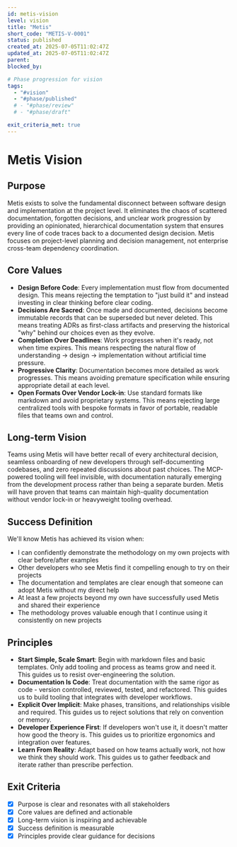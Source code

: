 ```yaml
---
id: metis-vision
level: vision
title: "Metis"
short_code: "METIS-V-0001"
status: published
created_at: 2025-07-05T11:02:47Z
updated_at: 2025-07-05T11:02:47Z
parent: 
blocked_by: 

# Phase progression for vision
tags:
  - "#vision"
  - "#phase/published"
  # - "#phase/review"
  # - "#phase/draft"

exit_criteria_met: true
---
```


# Metis Vision

## Purpose
Metis exists to solve the fundamental disconnect between software design and implementation at the project level. It eliminates the chaos of scattered documentation, forgotten decisions, and unclear work progression by providing an opinionated, hierarchical documentation system that ensures every line of code traces back to a documented design decision. Metis focuses on project-level planning and decision management, not enterprise cross-team dependency coordination.

## Core Values
- **Design Before Code**: Every implementation must flow from documented design. This means rejecting the temptation to "just build it" and instead investing in clear thinking before clear coding.
- **Decisions Are Sacred**: Once made and documented, decisions become immutable records that can be superseded but never deleted. This means treating ADRs as first-class artifacts and preserving the historical "why" behind our choices even as they evolve.
- **Completion Over Deadlines**: Work progresses when it's ready, not when time expires. This means respecting the natural flow of understanding → design → implementation without artificial time pressure.
- **Progressive Clarity**: Documentation becomes more detailed as work progresses. This means avoiding premature specification while ensuring appropriate detail at each level.
- **Open Formats Over Vendor Lock-in**: Use standard formats like markdown and avoid proprietary systems. This means rejecting large centralized tools with bespoke formats in favor of portable, readable files that teams own and control.

## Long-term Vision
 Teams using Metis will have better recall of every architectural decision, seamless onboarding of new developers through self-documenting codebases, and zero repeated discussions about past choices. The MCP-powered tooling will feel invisible, with documentation naturally emerging from the development process rather than being a separate burden. Metis will have proven that teams can maintain high-quality documentation without vendor lock-in or heavyweight tooling overhead.

## Success Definition
We'll know Metis has achieved its vision when:
- I can confidently demonstrate the methodology on my own projects with clear before/after examples
- Other developers who see Metis find it compelling enough to try on their projects
- The documentation and templates are clear enough that someone can adopt Metis without my direct help
- At least a few projects beyond my own have successfully used Metis and shared their experience
- The methodology proves valuable enough that I continue using it consistently on new projects

## Principles
- **Start Simple, Scale Smart**: Begin with markdown files and basic templates. Only add tooling and process as teams grow and need it. This guides us to resist over-engineering the solution.
- **Documentation Is Code**: Treat documentation with the same rigor as code - version controlled, reviewed, tested, and refactored. This guides us to build tooling that integrates with developer workflows.
- **Explicit Over Implicit**: Make phases, transitions, and relationships visible and required. This guides us to reject solutions that rely on convention or memory.
- **Developer Experience First**: If developers won't use it, it doesn't matter how good the theory is. This guides us to prioritize ergonomics and integration over features.
- **Learn From Reality**: Adapt based on how teams actually work, not how we think they should work. This guides us to gather feedback and iterate rather than prescribe perfection.

## Exit Criteria
- [x] Purpose is clear and resonates with all stakeholders
- [x] Core values are defined and actionable
- [x] Long-term vision is inspiring and achievable
- [x] Success definition is measurable
- [x] Principles provide clear guidance for decisions